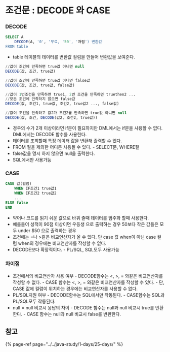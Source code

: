 # 조건문 : DECODE 와 CASE

### DECODE

```sql
SELECT A
    DECODE(A, '0', '무료, '50', '저렴') 변환값
FROM table
```

* table 테이블의 데이터를 변환값 컬럼을 만들어 변환값을 보여준다.

```sql
//값이 조건에 만족하면 true값 아니면 null
DECODE(값, 조건, true값)

//값이 조건에 만족하면 true값 아니면 false값
DECODE(값, 조건, true값, false값)

//값이 1번조건을 만족하면 true1, 2번 조건을 만족하면 truethen2 ...
//모든 조건에 만족하지 않으면 false값
DECODE(값, 조건1, true값, 조건2, true값2 ..., false값)

//값이 조건을 만족하고 값2가 조건2를 만족하면 true값 아니면 null
DECODE(값, 조건, DECODE(값2, 조건2, true값))
```

* 경우의 수가 2개 이상이라면 if문이 필요하지만 DML에서는 if문을 사용할 수 없다. DML에서는 DECODE 함수를 사용한다.
* 데이터를 조회할때 특정 데이터 값을 변환해 출력할 수 있다.
* FROM 절을 제외한 어디든 사용될 수 있다. - SELECT문, WHERE절
* false값을 명시 하지 않으면 null을 출력한다.
* SQL에서만 사용가능

### CASE

```sql
CASE 값(컬럼)
    WHEN IF조건1 true값1
    WHEN IF조건2 true값2
    ...
ELSE false
END
```

* 약어나 코드를 읽기 쉬운 값으로 바꿔 줄때 데이터를 범주화 할때 사용한다.
* 예를들어 성적이 90점 이상이면 우등생 으로 출력하는 경우 50보다 작은 값들은 모두 under $50 으로 출력하는 경우
* 조건에는 =나 &gt;같은 비교연산자가 올 수 있다. 단 case 값 when이 아닌 case 컬럼 when의 경우에는 비교연산자를 작성할 수 없다.
* DECODE보다 확장적이다. - PL/SQL, SQL모두 사용가능

### 차이점

* 조건에서의 비교연산자 사용 여부 - DECODE함수는 &lt;, &gt;, = 와같은 비교연산자를 작성할 수 없다. - CASE 함수는 &lt;, &gt;, = 와같은 비교연산자를 작성할 수 있다. - 단, CASE 값에 컬럼이 위치하는 경우에는 비교연산자를 사용할 수 없다.
* PL/SQL지원 여부 - DECODE함수는 SQL에서만 작동된다. - CASE함수는 SQL과 PL/SQL모두 작동된다.
* null = null 비교시 응답의 차이 - DECODE 함수는 null과 null 비교시 true를 반환한다. - CASE 함수는 null과 null 비교시 false를 반환한다.

## 참고

{% page-ref page="../../java-study/1-days/25-days/" %}

